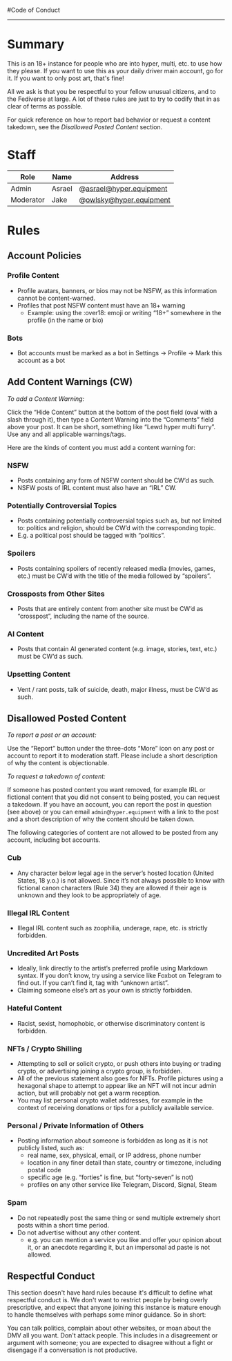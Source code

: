 #Code of Conduct

---

# Summary

This is an 18+ instance for people who are into hyper, multi, etc. to use how they please. If you want to use this as your daily driver main account, go for it. If you want to only post art, that's fine!

All we ask is that you be respectful to your fellow unusual citizens, and to the Fediverse at large. A lot of these rules are just to try to codify that in as clear of terms as possible.

For quick reference on how to report bad behavior or request a content takedown, see the *Disallowed Posted Content* section.

# Staff

| Role | Name | Address |
|---|---|---|
| Admin | Asrael | @asrael@hyper.equipment |
| Moderator | Jake | @owlsky@hyper.equipment |
# Rules

## Account Policies

### Profile Content

 - Profile avatars, banners, or bios may not be NSFW, as this information cannot be content-warned.
 - Profiles that post NSFW content must have an 18+ warning
     - Example: using the :over18: emoji or writing “18+” somewhere in the profile (in the name or bio)
### Bots

 - Bot accounts must be marked as a bot in Settings → Profile → Mark this account as a bot

## **Add Content Warnings (CW)**

*To add a Content Warning:*

Click the “Hide Content” button at the bottom of the post field (oval with a slash through it), then type a Content Warning into the “Comments” field above your post. It can be short, something like “Lewd hyper multi furry”. Use any and all applicable warnings/tags.

Here are the kinds of content you must add a content warning for:

### NSFW

 - Posts containing any form of NSFW content should be CW’d as such.
 - NSFW posts of IRL content must also have an “IRL” CW.
### Potentially Controversial Topics

 - Posts containing potentially controversial topics such as, but not limited to: politics and religion, should be CW’d with the corresponding topic.
 - E.g. a political post should be tagged with “politics”.
### Spoilers 

 - Posts containing spoilers of recently released media (movies, games, etc.) must be CW’d with the title of the media followed by “spoilers”.
### Crossposts from Other Sites

 - Posts that are entirely content from another site must be CW’d as “crosspost”, including the name of the source.
### AI Content

 - Posts that contain AI generated content (e.g. image, stories, text, etc.) must be CW’d as such.
### Upsetting Content

 - Vent / rant posts, talk of suicide, death, major illness, must be CW’d as such.

## **Disallowed Posted Content**

*To report a post or an account:*

Use the “Report” button under the three-dots “More” icon on any post or account to report it to moderation staff. Please include a short description of why the content is objectionable.

*To request a takedown of content:*

If someone has posted content you want removed, for example IRL or fictional content that you did not consent to being posted, you can request a takedown. If you have an account, you can report the post in question (see above) or you can email `admin@hyper.equipment`  with a link to the post and a short description of why the content should be taken down.

The following categories of content are not allowed to be posted from any account, including bot accounts.

### Cub

 - Any character below legal age in the server’s hosted location (United States, 18 y.o.) is not allowed. Since it’s not always possible to know with fictional canon characters (Rule 34) they are allowed if their age is unknown and they look to be appropriately of age.
### Illegal IRL Content

 - Illegal IRL content such as zoophilia, underage, rape, etc. is strictly forbidden.
### Uncredited Art Posts

 - Ideally, link directly to the artist’s preferred profile using Markdown syntax. If you don’t know, try using a service like Foxbot on Telegram to find out. If you can’t find it, tag with “unknown artist”.
 - Claiming someone else’s art as your own is strictly forbidden.
### Hateful Content

 - Racist, sexist, homophobic, or otherwise discriminatory content is forbidden.
### NFTs / Crypto Shilling

 - Attempting to sell or solicit crypto, or push others into buying or trading crypto, or advertising joining a crypto group, is forbidden.
 - All of the previous statement also goes for NFTs. Profile pictures using a hexagonal shape to attempt to appear like an NFT will not incur admin action, but will probably not get a warm reception.
 - You may list personal crypto wallet addresses, for example in the context of receiving donations or tips for a publicly available service.
### Personal / Private Information of Others

 - Posting information about someone is forbidden as long as it is not publicly listed, such as:
     - real name, sex, physical, email, or IP address, phone number
     - location in any finer detail than state, country or timezone, including postal code
     - specific age (e.g. “forties” is fine, but “forty-seven” is not)
     - profiles on any other service like Telegram, Discord, Signal, Steam
### Spam

 - Do not repeatedly post the same thing or send multiple extremely short posts within a short time period.
 - Do not advertise without any other content.
     - e.g. you can mention a service you like and offer your opinion about it, or an anecdote regarding it, but an impersonal ad paste is not allowed.

## Respectful Conduct

This section doesn't have hard rules because it's difficult to define what respectful conduct is. We don't want to restrict people by being overly prescriptive, and expect that anyone joining this instance is mature enough to handle themselves with perhaps some minor guidance. So in short:

You can talk politics, complain about other websites, or moan about the DMV all you want. Don't attack people. This includes in a disagreement or argument with someone; you are expected to disagree without a fight or disengage if a conversation is not productive.
